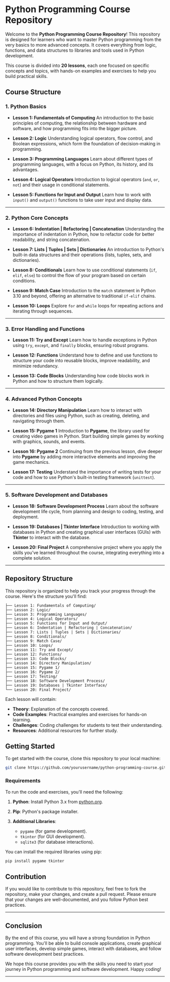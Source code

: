 # Python Programming Course Repository

Welcome to the **Python Programming Course Repository**! This repository is designed for learners who want to master Python programming from the very basics to more advanced concepts. It covers everything from logic, functions, and data structures to libraries and tools used in Python development.

This course is divided into **20 lessons**, each one focused on specific concepts and topics, with hands-on examples and exercises to help you build practical skills.

## Course Structure

### **1. Python Basics**

* **Lesson 1: Fundamentals of Computing**
  An introduction to the basic principles of computing, the relationship between hardware and software, and how programming fits into the bigger picture.

* **Lesson 2: Logic**
  Understanding logical operators, flow control, and Boolean expressions, which form the foundation of decision-making in programming.

* **Lesson 3: Programming Languages**
  Learn about different types of programming languages, with a focus on Python, its history, and its advantages.

* **Lesson 4: Logical Operators**
  Introduction to logical operators (`and`, `or`, `not`) and their usage in conditional statements.

* **Lesson 5: Functions for Input and Output**
  Learn how to work with `input()` and `output()` functions to take user input and display data.

---

### **2. Python Core Concepts**

* **Lesson 6: Indentation | Refactoring | Concatenation**
  Understanding the importance of indentation in Python, how to refactor code for better readability, and string concatenation.

* **Lesson 7: Lists | Tuples | Sets | Dictionaries**
  An introduction to Python's built-in data structures and their operations (lists, tuples, sets, and dictionaries).

* **Lesson 8: Conditionals**
  Learn how to use conditional statements (`if`, `elif`, `else`) to control the flow of your program based on certain conditions.

* **Lesson 9: Match Case**
  Introduction to the `match` statement in Python 3.10 and beyond, offering an alternative to traditional `if-elif` chains.

* **Lesson 10: Loops**
  Explore `for` and `while` loops for repeating actions and iterating through sequences.

---

### **3. Error Handling and Functions**

* **Lesson 11: Try and Except**
  Learn how to handle exceptions in Python using `try`, `except`, and `finally` blocks, ensuring robust programs.

* **Lesson 12: Functions**
  Understand how to define and use functions to structure your code into reusable blocks, improve readability, and minimize redundancy.

* **Lesson 13: Code Blocks**
  Understanding how code blocks work in Python and how to structure them logically.

---

### **4. Advanced Python Concepts**

* **Lesson 14: Directory Manipulation**
  Learn how to interact with directories and files using Python, such as creating, deleting, and navigating through them.

* **Lesson 15: Pygame 1**
  Introduction to **Pygame**, the library used for creating video games in Python. Start building simple games by working with graphics, sounds, and events.

* **Lesson 16: Pygame 2**
  Continuing from the previous lesson, dive deeper into **Pygame** by adding more interactive elements and improving the game mechanics.

* **Lesson 17: Testing**
  Understand the importance of writing tests for your code and how to use Python's built-in testing framework (`unittest`).

---

### **5. Software Development and Databases**

* **Lesson 18: Software Development Process**
  Learn about the software development life cycle, from planning and design to coding, testing, and deployment.

* **Lesson 19: Databases | Tkinter Interface**
  Introduction to working with databases in Python and creating graphical user interfaces (GUIs) with **Tkinter** to interact with the database.

* **Lesson 20: Final Project**
  A comprehensive project where you apply the skills you’ve learned throughout the course, integrating everything into a complete solution.

---

## Repository Structure

This repository is organized to help you track your progress through the course. Here's the structure you'll find:

```plaintext
├── Lesson 1: Fundamentals of Computing/
├── Lesson 2: Logic/
├── Lesson 3: Programming Languages/
├── Lesson 4: Logical Operators/
├── Lesson 5: Functions for Input and Output/
├── Lesson 6: Indentation | Refactoring | Concatenation/
├── Lesson 7: Lists | Tuples | Sets | Dictionaries/
├── Lesson 8: Conditionals/
├── Lesson 9: Match Case/
├── Lesson 10: Loops/
├── Lesson 11: Try and Except/
├── Lesson 12: Functions/
├── Lesson 13: Code Blocks/
├── Lesson 14: Directory Manipulation/
├── Lesson 15: Pygame 1/
├── Lesson 16: Pygame 2/
├── Lesson 17: Testing/
├── Lesson 18: Software Development Process/
├── Lesson 19: Databases | Tkinter Interface/
└── Lesson 20: Final Project/
```

Each lesson will contain:

* **Theory**: Explanation of the concepts covered.
* **Code Examples**: Practical examples and exercises for hands-on learning.
* **Challenges**: Coding challenges for students to test their understanding.
* **Resources**: Additional resources for further study.

## Getting Started

To get started with the course, clone this repository to your local machine:

```bash
git clone https://github.com/yourusername/python-programming-course.git
```

### Requirements

To run the code and exercises, you'll need the following:

1. **Python**: Install Python 3.x from [python.org](https://www.python.org/downloads/).
2. **Pip**: Python's package installer.
3. **Additional Libraries**:

   * `pygame` (for game development).
   * `tkinter` (for GUI development).
   * `sqlite3` (for database interactions).

You can install the required libraries using pip:

```bash
pip install pygame tkinter
```

## Contribution

If you would like to contribute to this repository, feel free to fork the repository, make your changes, and create a pull request. Please ensure that your changes are well-documented, and you follow Python best practices.

---

## Conclusion

By the end of this course, you will have a strong foundation in Python programming. You'll be able to build console applications, create graphical user interfaces, develop simple games, interact with databases, and follow software development best practices.

We hope this course provides you with the skills you need to start your journey in Python programming and software development. Happy coding!

---

